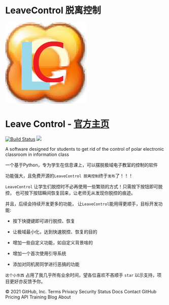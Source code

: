 # LeaveControl 脱离控制

![](https://raw.githubusercontent.com/HuanStar/LeaveControl/main/logo/logo.png)

Leave Control - [官方主页](https://leavecontrol.rf.gd)
=========================
<p align="left">
    <a href='https://leavecontrol.rf.gd'><img src='https://img.shields.io/github/stars/HuanStar/LeaveControl' alt="Build Status"></a>  
    <a href='https://leavecontrol.rf.gd'><img src='https://img.shields.io/github/issues/HuanStar/LeaveControl'></a>
</p>

A software designed for students to get rid of the control of polar electronic classroom in information class

一个基于Python，专为学生在信息课上，可以摆脱极域电子教室的控制的软件

功能强大，且免费开源的`LeaveControl 脱离控制`终于`发布`了！！！

`LeaveControl` 让学生们脱控时不必再使用一些繁琐的方式！只需按下按钮即可脱控， 也可按下按钮瞬间恢复回来，让老师无从发现你脱控的痕迹。

并且，后续会持续开发更多的功能， 让`LeaveControl`能用得更顺手，目标开发功能:

* 按下快捷键即可进行脱控、恢复

* 让极域最小化，达到快速脱控、恢复的目的

* 增加一些自定义功能，如自定义背景啥的

* 增加一个首次使用引导系统

* 添加对同机房同学进行恶搞的功能

`这个小东西` 占用了我几乎所有业余时间，望各位喜欢不吝顺手 `star` 以示支持，项目更好亦反馈予你。

© 2021 GitHub, Inc.
Terms
Privacy
Security
Status
Docs
Contact GitHub
Pricing
API
Training
Blog
About

